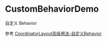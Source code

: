 # CustomBehaviorDemo

自定义 Behavior

参考 [CoordinatorLayout高级用法-自定义Behavior](http://blog.csdn.net/qibin0506/article/details/50290421)